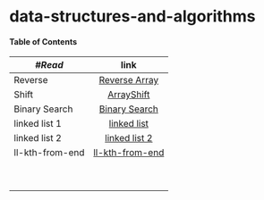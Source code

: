 # data-structures-and-algorithms

#### Table of Contents

|  ***#Read*** |      link      |
|----------|:-------------:|
| Reverse | [Reverse Array](./challenges/arrayReverse/README.md) |
| Shift | [ArrayShift](./challenges/arrayShift/README.md) |
| Binary Search | [Binary Search](./challenges/arrayBinarySearch/README.md) |
| linked list 1 | [linked list](./challenges/linkedList/README.md) |
| linked list 2 | [linked list 2](./challenges/linkedList/README.md) |
| ll-kth-from-end | [ll-kth-from-end](./challenges/linkedList/README.md) |
|  | []() |
|  | []() |
|  | []() |
|  | []() |
|  | []() |
|  | []() |
|  | []() |
|  | []() |
|  | []() |
